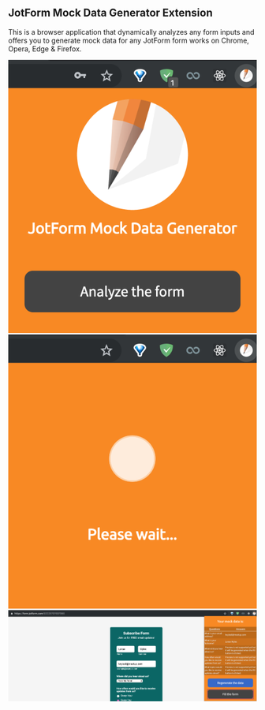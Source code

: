 ## JotForm Mock Data Generator Extension

This is a browser application that dynamically analyzes any form inputs and offers you to generate mock data for any JotForm form works on Chrome, Opera, Edge & Firefox.

![Screenshot](preview1.png)
![Screenshot](preview2.png)
![Screenshot](preview3.png)